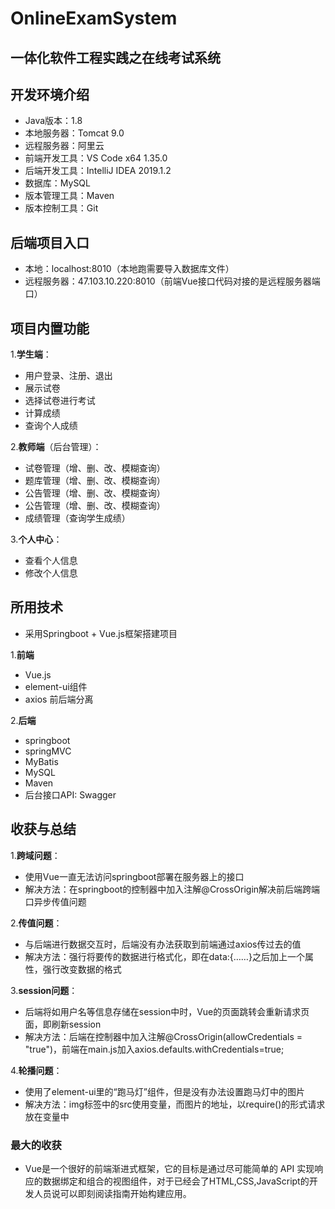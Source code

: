 # OnlineExamSystem
## 一体化软件工程实践之在线考试系统  
## **开发环境介绍**
+ Java版本：1.8
+ 本地服务器：Tomcat 9.0
+ 远程服务器：阿里云
+ 前端开发工具：VS Code x64 1.35.0
+ 后端开发工具：IntelliJ IDEA 2019.1.2
+ 数据库：MySQL
+ 版本管理工具：Maven
+ 版本控制工具：Git
## **后端项目入口**
+ 本地：localhost:8010（本地跑需要导入数据库文件）
+ 远程服务器：47.103.10.220:8010（前端Vue接口代码对接的是远程服务器端口）

## **项目内置功能**
1.**学生端**：

  + 用户登录、注册、退出
  + 展示试卷
  + 选择试卷进行考试
  + 计算成绩
  + 查询个人成绩

2.**教师端**（后台管理）：

  + 试卷管理（增、删、改、模糊查询）
  + 题库管理（增、删、改、模糊查询）
  + 公告管理（增、删、改、模糊查询）
  + 公告管理（增、删、改、模糊查询）
  + 成绩管理（查询学生成绩）

3.**个人中心**：

  + 查看个人信息
  + 修改个人信息
 
## **所用技术**
+ 采用Springboot + Vue.js框架搭建项目

1.**前端**

+ Vue.js
+ element-ui组件
+ axios 前后端分离

2.**后端**

+ springboot
+ springMVC
+ MyBatis
+ MySQL
+ Maven
+ 后台接口API: Swagger

## **收获与总结**

1.**跨域问题**：

+ 使用Vue一直无法访问springboot部署在服务器上的接口
+ 解决方法：在springboot的控制器中加入注解@CrossOrigin解决前后端跨端口异步传值问题

2.**传值问题**：

+ 与后端进行数据交互时，后端没有办法获取到前端通过axios传过去的值
+ 解决方法：强行将要传的数据进行格式化，即在data:{……}之后加上一个属性，强行改变数据的格式

3.**session问题**：

+ 后端将如用户名等信息存储在session中时，Vue的页面跳转会重新请求页面，即刷新session
+ 解决方法：后端在控制器中加入注解@CrossOrigin(allowCredentials = "true")，前端在main.js加入axios.defaults.withCredentials=true;

4.**轮播问题**：

+ 使用了element-ui里的“跑马灯”组件，但是没有办法设置跑马灯中的图片
+ 解决方法：img标签中的src使用变量，而图片的地址，以require()的形式请求放在变量中

### **最大的收获**

+ Vue是一个很好的前端渐进式框架，它的目标是通过尽可能简单的 API 实现响应的数据绑定和组合的视图组件，对于已经会了HTML,CSS,JavaScript的开发人员说可以即刻阅读指南开始构建应用。


